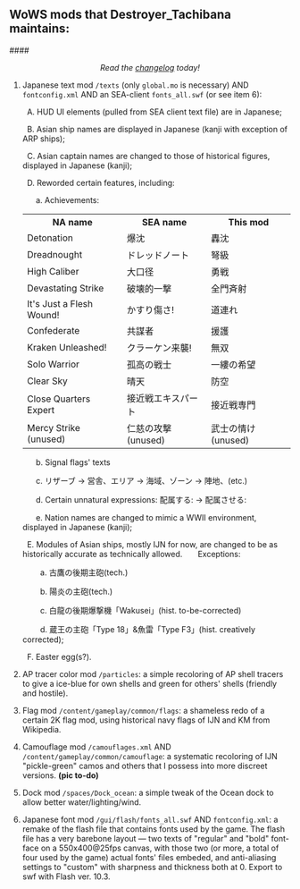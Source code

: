 ## WoWS mods that Destroyer_Tachibana maintains:

####*<p align="center">Read the [changelog](./CHANGELOG.md) today!</p>*

1. Japanese text mod `/texts`  (only `global.mo` is necessary) AND `fontconfig.xml` AND an SEA-client `fonts_all.swf` (or see item 6):
    
    &nbsp;&nbsp;A. HUD UI elements (pulled from SEA client text file) are in Japanese;
    
    &nbsp;&nbsp;B. Asian ship names are displayed in Japanese (kanji with exception of ARP ships);
    
    &nbsp;&nbsp;C. Asian captain names are changed to those of historical figures, displayed in Japanese (kanji);
    
    &nbsp;&nbsp;D. Reworded certain features, including:

    &nbsp;&nbsp;&nbsp;&nbsp;&nbsp;&nbsp;a. Achievements:
    <table>
        <tr>
            <th>NA name</th>
            <th>SEA name</th>
            <th>This mod</th>
        </tr>
        <tr>
            <td>Detonation</td>
            <td>爆沈</td>
            <td>轟沈</td>
        </tr>
        <tr>
            <td>Dreadnought</td>
            <td>ドレッドノート</td>
            <td>弩級</td>
        </tr>
        <tr>
            <td>High Caliber</td>
            <td>大口径</td>
            <td>勇戦</td>
        </tr>
        <tr>
            <td>Devastating Strike</td>
            <td>破壊的一撃</td>
            <td>全門斉射</td>
        </tr>
        <tr>
            <td>It's Just a Flesh Wound!</td>
            <td>かすり傷さ!</td>
            <td>道連れ</td>
        </tr>
        <tr>
            <td>Confederate</td>
            <td>共謀者</td>
            <td>援護</td>
        </tr>
        <tr>
            <td>Kraken Unleashed!</td>
            <td>クラーケン来襲!</td>
            <td>無双</td>
        </tr>
        <tr>
            <td>Solo Warrior</td>
            <td>孤高の戦士</td>
            <td>一縷の希望</td>
        </tr>
        <tr>
            <td>Clear Sky</td>
            <td>晴天</td>
            <td>防空</td>
        </tr>
        <tr>
            <td>Close Quarters Expert</td>
            <td>接近戦エキスパート</td>
            <td>接近戦専門</td>
        </tr>
        <tr>
            <td>Mercy Strike (unused)</td>
            <td>仁慈の攻撃 (unused)</td>
            <td>武士の情け (unused)</td>
        </tr>
    </table>
    
    &nbsp;&nbsp;&nbsp;&nbsp;&nbsp;&nbsp;b. Signal flags' texts
      
    &nbsp;&nbsp;&nbsp;&nbsp;&nbsp;&nbsp;c. リザーブ → 営舎、エリア → 海域、ゾーン → 陣地、(etc.)
      
    &nbsp;&nbsp;&nbsp;&nbsp;&nbsp;&nbsp;d. Certain unnatural expressions: 配属する: → 配属させる:
    
    &nbsp;&nbsp;&nbsp;&nbsp;&nbsp;&nbsp;e. Nation names are changed to mimic a WWII environment, displayed in Japanese (kanji);
      
    &nbsp;&nbsp;E. Modules of Asian ships, mostly IJN for now, are changed to be as historically accurate as technically allowed. 
    &nbsp;&nbsp;&nbsp;&nbsp;&nbsp;&nbsp;Exceptions:
    
    &nbsp;&nbsp;&nbsp;&nbsp;&nbsp;&nbsp;&nbsp;&nbsp;a. 古鷹の後期主砲(tech.)
        
    &nbsp;&nbsp;&nbsp;&nbsp;&nbsp;&nbsp;&nbsp;&nbsp;b. 陽炎の主砲(tech.)
        
    &nbsp;&nbsp;&nbsp;&nbsp;&nbsp;&nbsp;&nbsp;&nbsp;c. 白龍の後期爆撃機「Wakusei」(hist. to-be-corrected)
        
    &nbsp;&nbsp;&nbsp;&nbsp;&nbsp;&nbsp;&nbsp;&nbsp;d. 蔵王の主砲「Type 18」&魚雷「Type F3」(hist. creatively corrected);
      
    &nbsp;&nbsp;F. Easter egg(s?).
    

2. AP tracer color mod `/particles`: a simple recoloring of AP shell tracers to give a ice-blue for own shells and green for others' shells (friendly and hostile).

3. Flag mod `/content/gameplay/common/flags`: a shameless redo of a certain 2K flag mod, using historical navy flags of IJN and KM from Wikipedia.

4. Camouflage mod `/camouflages.xml` AND `/content/gameplay/common/camouflage`: a systematic recoloring of IJN "pickle-green" camos and others that I possess into more discreet versions. **(pic to-do)**

5. Dock mod `/spaces/Dock_ocean`: a simple tweak of the Ocean dock to allow better water/lighting/wind.

6. Japanese font mod `/gui/flash/fonts_all.swf` AND `fontconfig.xml`: a remake of the flash file that contains fonts used by the game. The flash file has a very barebone layout — two texts of "regular" and "bold" font-face on a 550x400@25fps canvas, with those two (or more, a total of four used by the game) actual fonts' files embeded, and anti-aliasing settings to "custom" with sharpness and thickness both at 0. Export to swf with Flash ver. 10.3.
